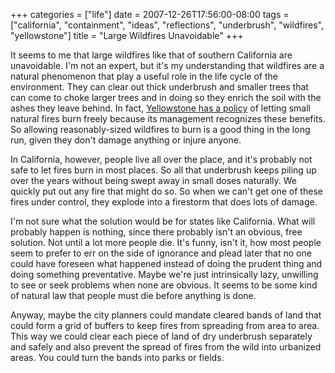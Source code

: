 +++
categories = ["life"]
date = 2007-12-26T17:56:00-08:00
tags = ["california", "containment", "ideas", "reflections", "underbrush", "wildfires", "yellowstone"]
title = "Large Wildfires Unavoidable"
+++

It seems to me that large wildfires like that of southern California are unavoidable. I'm not an expert, but it's my understanding that wildfires are a natural phenomenon that play a useful role in the life cycle of the environment. They can clear out thick underbrush and smaller trees that can come to choke larger trees and in doing so they enrich the soil with the ashes they leave behind. In fact, [Yellowstone has a policy](https://en.wikipedia.org/wiki/Yellowstone_fires_of_1988) of letting small natural fires burn freely because its management recognizes these benefits. So allowing reasonably-sized wildfires to burn is a good thing in the long run, given they don't damage anything or injure anyone.

In California, however, people live all over the place, and it's probably not safe to let fires burn in most places. So all that underbrush keeps piling up over the years without being swept away in small doses naturally. We quickly put out any fire that might do so. So when we can't get one of these fires under control, they explode into a firestorm that does lots of damage.

I'm not sure what the solution would be for states like California. What will probably happen is nothing, since there probably isn't an obvious, free solution. Not until a lot more people die. It's funny, isn't it, how most people seem to prefer to err on the side of ignorance and plead later that no one could have foreseen what happened instead of doing the prudent thing and doing something preventative. Maybe we're just intrinsically lazy, unwilling to see or seek problems when none are obvious. It seems to be some kind of natural law that people must die before anything is done.

Anyway, maybe the city planners could mandate cleared bands of land that could form a grid of buffers to keep fires from spreading from area to area. This way we could clear each piece of land of dry underbrush separately and safely and also prevent the spread of fires from the wild into urbanized areas. You could turn the bands into parks or fields.
